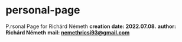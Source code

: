 # personal-page
P.rsonal Page for Richárd Németh
**creation date: 2022.07.08.**
**author: Richárd Németh**
**mail: nemethricsi93@gmail.com**
